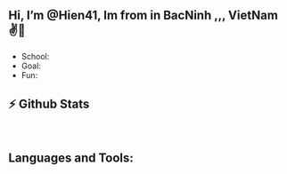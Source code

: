 <html>
<h2>Hi, I’m @Hien41, Im from in BacNinh ,,, VietNam ✌📖</h2>
<body>
    <ul>
        <li>School: </li>
        <li>Goal: </li>
        <li>Fun: </li>
    </ul>
</body>
<h2>⚡ Github Stats</h2>
<br>
<h2>Languages and Tools:</h2>
<br>
</html>
